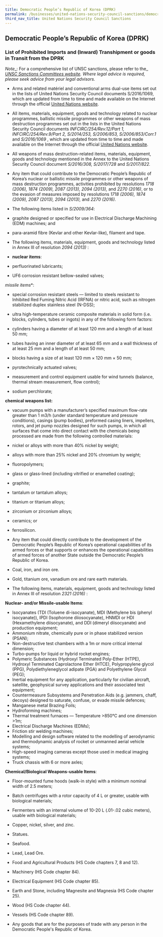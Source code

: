 ```yaml
---
title: Democratic People’s Republic of Korea (DPRK)
permalink: /businesses/united-nations-security-council-sanctions/democratic-people-republic-of-korea
third_nav_title: United Nations Security Council Sanctions
---
```


## **Democratic People’s Republic of Korea (DPRK)**

### **List of Prohibited Imports and (Inward) Transhipment or goods in Transit from the DPRK**

_Note__: For a comprehensive list of UNSC sanctions, please refer to the_ [_UNSC Sanctions Committees website_](https://www.un.org/sc/suborg/en/)_. Where legal advice is required, please seek advice from your legal advisors._

-   Arms and related matériel and conventional arms dual-use items set out in the lists of United Nations Security Council documents S/2016/1069, which are updated from time to time and made available on the Internet through the official [United Nations website](https://www.un.org/sc/suborg/en/sanctions/1718/prohibited-items).

-   All items, materials, equipment, goods and technology related to nuclear programmes, ballistic missile programmes or other weapons of mass destruction programmes set out in the lists in the United Nations Security Council documents  _INFCIRC/254/Rev.12/Part 1, INFCIRC/254/Rev.9/Part 2, S/2014/253, S/2006/853, S/2006/853/Corr.1_  and  _S/2016/1069_  , which are updated from time to time and made available on the Internet through the official [United Nations website](https://www.un.org/sc/suborg/en/sanctions/1718/prohibited-items).

-   All weapons of mass destruction-related items, materials, equipment, goods and technology mentioned in the  Annex  to the United Nations Security Council document  _S/2016/308, S/2017/728_ and _S/2017/822._

-   Any item that could contribute to the Democratic People’s Republic of Korea’s nuclear or ballistic missile programmes or other weapons of mass destruction programmes, activities prohibited by resolutions  _1718 (2006), 1874 (2009), 2087 (2013), 2094 (2013),_  and  _2270 (2016)_, or to the evasion of measures imposed by resolutions  _1718 (2006), 1874 (2009), 2087 (2013), 2094 (2013),_ and _2270 (2016)._

-   The following items listed in  _S/2009/364_:

-   graphite designed or specified for use in Electrical Discharge Machining (EDM) machines; and
-   para-aramid fibre (Kevlar and other Kevlar-like), filament and tape.

-   The following items, materials, equipment, goods and technology listed in  Annex III  of resolution  _2094 (2013)_  :

-   **nuclear items**:

-   perfluorinated lubricants;
-   UF6 corrosion resistant bellow-sealed valves;

*missile items**:

-   special corrosion resistant steels — limited to steels resistant to Inhibited Red Fuming Nitric Acid (IRFNA) or nitric acid, such as nitrogen stabilized duplex stainless steel (N-DSS);
-   ultra high-temperature ceramic composite materials in solid form (i.e. blocks, cylinders, tubes or ingots) in any of the following form factors:

-   cylinders having a diameter of at least 120 mm and a length of at least 50 mm;

-   tubes having an inner diameter of at least 65 mm and a wall thickness of at least 25 mm and a length of at least 50 mm;

-   blocks having a size of at least 120 mm × 120 mm × 50 mm;

-   pyrotechnically actuated valves;
-   measurement and control equipment usable for wind tunnels (balance, thermal stream measurement, flow control);
-   sodium perchlorate;

**chemical weapons list:**

-   vacuum pumps with a manufacturer’s specified maximum flow-rate greater than 1 m3/h (under standard temperature and pressure conditions), casings (pump bodies), preformed casing liners, impellers, rotors, and jet pump nozzles designed for such pumps, in which all surfaces that come into direct contact with the chemicals being processed are made from the following controlled materials:

-   nickel or alloys with more than 40% nickel by weight;

-   alloys with more than 25% nickel and 20% chromium by weight;

-   fluoropolymers;

-   glass or glass-lined (including vitrified or enamelled coating);

-   graphite;

-   tantalum or tantalum alloys;

-   titanium or titanium alloys;

-   zirconium or zirconium alloys;

-   ceramics; or

-   ferrosilicon.

-   Any item that could directly contribute to the development of the Democratic People’s Republic of Korea’s operational capabilities of its armed forces or that supports or enhances the operational capabilities of armed forces of another State outside the Democratic People’s Republic of Korea.

-   Coal, iron, and iron ore.

-   Gold, titanium ore, vanadium ore and rare earth materials.

-   The following items, materials, equipment, goods and technology listed in  Annex III  of resolution  _2321 (2016)_ :

**Nuclear- and/or Missile-usable Items**:

-   Isocyanates (TDI (Toluene di-isocyanate), MDI (Methylene bis (phenyl isocyanate)), IPDI (Isophorone diiosocyanate), HNMDI or HDI (Hexamethylene diisocyanate), and DDI (dimeryl diisocyanate) and production equipment;
-   Ammonium nitrate, chemically pure or in phase stabilized version (PSAN);
-   Non-destructive test chambers with a 1m or more critical internal dimension;
-   Turbo-pumps for liquid or hybrid rocket engines;
-   Polymeric Substances (Hydroxyl Terminated Poly-Ether (HTPE), Hydroxyl Terminated Caprolactone Ether (HTCE), Polypropylene glycol (PPG), Polydiethyleneglycol adipate (PGA) and Polyethylene Glycol (PEG);
-   Inertial equipment for any application, particularly for civilian aircraft, satellite, geophysical survey applications and their associated test equipment;
-   Countermeasure Subsystems and Penetration Aids (e.g. jammers, chaff, decoys) designed to saturate, confuse, or evade missile defences;
-   Manganese metal Brazing Foils;
-   Hydroforming machines;
-   Thermal treatment furnaces — Temperature >850°C and one dimension >1m;
-   Electrical Discharge Machines (EDMs);
-   Friction stir welding machines;
-   Modelling and design software related to the modelling of aerodynamic and thermodynamic analysis of rocket or unmanned aerial vehicle systems;
-   High-speed imaging cameras except those used in medical imaging systems;
-   Truck chassis with 6 or more axles;

**Chemical/Biological Weapons-usable Items**:

-   Floor-mounted fume hoods (walk-in style) with a minimum nominal width of 2.5 meters;
-   Batch centrifuges with a rotor capacity of 4 L or greater, usable with biological materials;
-   Fermenters with an internal volume of 10-20 L (.01-.02 cubic meters), usable with biological materials;

-   Copper, nickel, silver, and zinc.

-   Statues.
-   Seafood.

-   Lead, Lead Ore.
-   Food and Agricultural Products (HS Code chapters 7, 8 and 12).
-   Machinery (HS Code chapter 84).
-   Electrical Equipment (HS Code chapter 85).
-   Earth and Stone, including Magnesite and Magnesia (HS Code chapter 25).
-   Wood (HS Code chapter 44).
-   Vessels (HS Code chapter 89).
-   Any goods that are for the purposes of trade with any person in the Democratic People's Republic of Korea.
